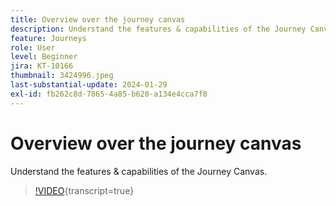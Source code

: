 ```yaml
---
title: Overview over the journey canvas
description: Understand the features & capabilities of the Journey Canvas.
feature: Journeys
role: User
level: Beginner
jira: KT-10166
thumbnail: 3424996.jpeg
last-substantial-update: 2024-01-29
exl-id: fb262c8d-7865-4a85-b620-a134e4cca7f8
---
```

# Overview over the journey canvas

Understand the features & capabilities of the Journey Canvas.

>[!VIDEO](https://video.tv.adobe.com/v/342099?quality=12&learn=on){transcript=true}
